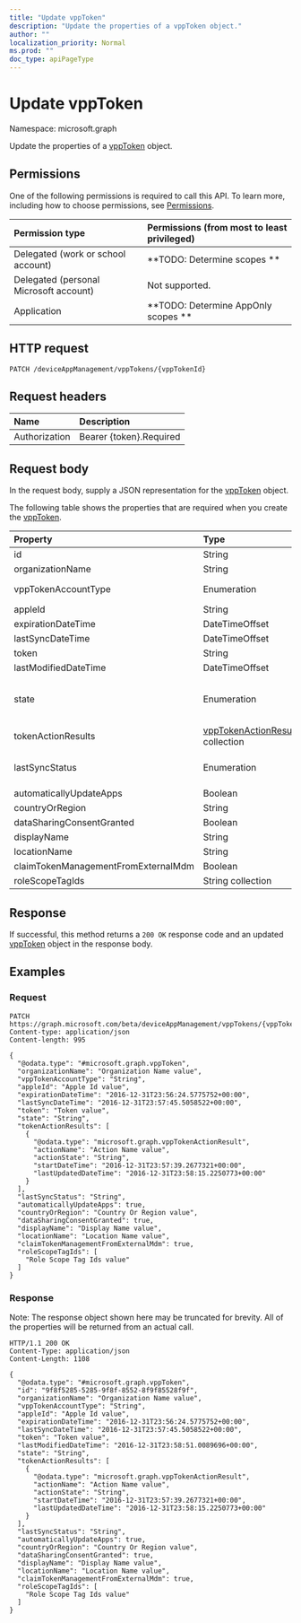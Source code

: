```yaml
---
title: "Update vppToken"
description: "Update the properties of a vppToken object."
author: ""
localization_priority: Normal
ms.prod: ""
doc_type: apiPageType
---
```


# Update vppToken

Namespace: microsoft.graph

Update the properties of a [vppToken](../resources/vpptoken.md) object.

## Permissions
One of the following permissions is required to call this API. To learn more, including how to choose permissions, see [Permissions](/concepts/permissions-reference.md).

|Permission type|Permissions (from most to least privileged)|
|:---|:---|
|Delegated (work or school account)|**TODO: Determine scopes **|
|Delegated (personal Microsoft account)|Not supported.|
|Application|**TODO: Determine AppOnly scopes **|

## HTTP request
<!-- {
  "blockType": "ignored"
}
-->
``` http
PATCH /deviceAppManagement/vppTokens/{vppTokenId}
```

## Request headers
|Name|Description|
|:---|:---|
|Authorization|Bearer {token}.Required|

## Request body
In the request body, supply a JSON representation for the [vppToken](../resources/vpptoken.md) object.

The following table shows the properties that are required when you create the [vppToken](../resources/vpptoken.md).

|Property|Type|Description|
|:---|:---|:---|
|id|String| Inherited from [entity](../resources/entity.md)|
|organizationName|String||
|vppTokenAccountType|Enumeration| Possible values are: `business`, `education`.|
|appleId|String||
|expirationDateTime|DateTimeOffset||
|lastSyncDateTime|DateTimeOffset||
|token|String||
|lastModifiedDateTime|DateTimeOffset||
|state|Enumeration| Possible values are: `unknown`, `valid`, `expired`, `invalid`, `assignedToExternalMDM`.|
|tokenActionResults|[vppTokenActionResult](../resources/vpptokenactionresult.md) collection||
|lastSyncStatus|Enumeration| Possible values are: `none`, `inProgress`, `completed`, `failed`.|
|automaticallyUpdateApps|Boolean||
|countryOrRegion|String||
|dataSharingConsentGranted|Boolean||
|displayName|String||
|locationName|String||
|claimTokenManagementFromExternalMdm|Boolean||
|roleScopeTagIds|String collection||



## Response
If successful, this method returns a `200 OK` response code and an updated [vppToken](../resources/vpptoken.md) object in the response body.

## Examples

### Request
<!-- {
  "blockType": "request",
  "name": "update_vpptoken"
}
-->
``` http
PATCH https://graph.microsoft.com/beta/deviceAppManagement/vppTokens/{vppTokenId}
Content-type: application/json
Content-length: 995

{
  "@odata.type": "#microsoft.graph.vppToken",
  "organizationName": "Organization Name value",
  "vppTokenAccountType": "String",
  "appleId": "Apple Id value",
  "expirationDateTime": "2016-12-31T23:56:24.5775752+00:00",
  "lastSyncDateTime": "2016-12-31T23:57:45.5058522+00:00",
  "token": "Token value",
  "state": "String",
  "tokenActionResults": [
    {
      "@odata.type": "microsoft.graph.vppTokenActionResult",
      "actionName": "Action Name value",
      "actionState": "String",
      "startDateTime": "2016-12-31T23:57:39.2677321+00:00",
      "lastUpdatedDateTime": "2016-12-31T23:58:15.2250773+00:00"
    }
  ],
  "lastSyncStatus": "String",
  "automaticallyUpdateApps": true,
  "countryOrRegion": "Country Or Region value",
  "dataSharingConsentGranted": true,
  "displayName": "Display Name value",
  "locationName": "Location Name value",
  "claimTokenManagementFromExternalMdm": true,
  "roleScopeTagIds": [
    "Role Scope Tag Ids value"
  ]
}
```

### Response
Note: The response object shown here may be truncated for brevity. All of the properties will be returned from an actual call.
<!-- {
  "blockType": "response",
  "truncated": true
}
-->
``` http
HTTP/1.1 200 OK
Content-Type: application/json
Content-Length: 1108

{
  "@odata.type": "#microsoft.graph.vppToken",
  "id": "9f8f5285-5285-9f8f-8552-8f9f85528f9f",
  "organizationName": "Organization Name value",
  "vppTokenAccountType": "String",
  "appleId": "Apple Id value",
  "expirationDateTime": "2016-12-31T23:56:24.5775752+00:00",
  "lastSyncDateTime": "2016-12-31T23:57:45.5058522+00:00",
  "token": "Token value",
  "lastModifiedDateTime": "2016-12-31T23:58:51.0089696+00:00",
  "state": "String",
  "tokenActionResults": [
    {
      "@odata.type": "microsoft.graph.vppTokenActionResult",
      "actionName": "Action Name value",
      "actionState": "String",
      "startDateTime": "2016-12-31T23:57:39.2677321+00:00",
      "lastUpdatedDateTime": "2016-12-31T23:58:15.2250773+00:00"
    }
  ],
  "lastSyncStatus": "String",
  "automaticallyUpdateApps": true,
  "countryOrRegion": "Country Or Region value",
  "dataSharingConsentGranted": true,
  "displayName": "Display Name value",
  "locationName": "Location Name value",
  "claimTokenManagementFromExternalMdm": true,
  "roleScopeTagIds": [
    "Role Scope Tag Ids value"
  ]
}
```

